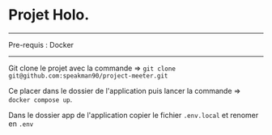 # Projet Holo.
***
Pre-requis : Docker
***

Git clone le projet avec la commande => `git clone git@github.com:speakman90/project-meeter.git`

Ce placer dans le dossier de l'application puis lancer la commande => `docker compose up`.

Dans le dossier app de l'application copier le fichier `.env.local` et renomer en `.env`

[//]: # (Aller dans le container PHP => `docker exec -it php bash`.)
